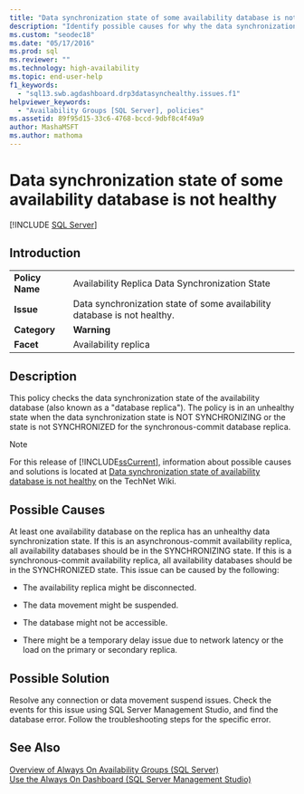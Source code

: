 ```yaml
---
title: "Data synchronization state of some availability database is not healthy"
description: "Identify possible causes for why the data synchronization state of some database in an Always On availability group is not healthy."
ms.custom: "seodec18"
ms.date: "05/17/2016"
ms.prod: sql
ms.reviewer: ""
ms.technology: high-availability
ms.topic: end-user-help
f1_keywords: 
  - "sql13.swb.agdashboard.drp3datasynchealthy.issues.f1"
helpviewer_keywords: 
  - "Availability Groups [SQL Server], policies"
ms.assetid: 89f95d15-33c6-4768-bccd-9dbf8c4f49a9
author: MashaMSFT
ms.author: mathoma
---
```

# Data synchronization state of some availability database is not healthy
[!INCLUDE [SQL Server](../../../includes/applies-to-version/sqlserver.md)]
    
## Introduction  
  
|||  
|-|-|  
|**Policy Name**|Availability Replica Data Synchronization State|  
|**Issue**|Data synchronization state of some availability database is not healthy.|  
|**Category**|**Warning**|  
|**Facet**|Availability replica|  
  
## Description  
 This policy checks the data synchronization state of the availability database (also known as a "database replica"). The policy is in an unhealthy state when the data synchronization state is NOT SYNCHRONIZING or the state is not SYNCHRONIZED for the synchronous-commit database replica.  
  
> [!NOTE]  
>  For this release of [!INCLUDE[ssCurrent](../../../includes/sscurrent-md.md)], information about possible causes and solutions is located at [Data synchronization state of availability database is not healthy](https://go.microsoft.com/fwlink/p/?LinkId=220863) on the TechNet Wiki.  
  
## Possible Causes  
 At least one availability database on the replica has an unhealthy data synchronization state. If this is an asynchronous-commit availability replica, all availability databases should be in the SYNCHRONIZING state. If this is a synchronous-commit availability replica, all availability databases should be in the SYNCHRONIZED state. This issue can be caused by the following:  
  
-   The availability replica might be disconnected.  
  
-   The data movement might be suspended.  
  
-   The database might not be accessible.  
  
-   There might be a temporary delay issue due to network latency or the load on the primary or secondary replica.  
  
## Possible Solution  
 Resolve any connection or data movement suspend issues. Check the events for this issue using SQL Server Management Studio, and find the database error. Follow the troubleshooting steps for the specific error.  
  
## See Also  
 [Overview of Always On Availability Groups &#40;SQL Server&#41;](../../../database-engine/availability-groups/windows/overview-of-always-on-availability-groups-sql-server.md)   
 [Use the Always On Dashboard &#40;SQL Server Management Studio&#41;](../../../database-engine/availability-groups/windows/use-the-always-on-dashboard-sql-server-management-studio.md)  
  
  
